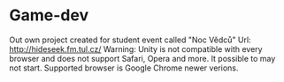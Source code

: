 # Game-dev
Out own project created for student event called "Noc Vědců"
Url: http://hideseek.fm.tul.cz/
Warning: Unity is not compatible with every browser and does not support Safari, Opera and more. It possible to may not start.
         Supported browser is Google Chrome newer verions.
